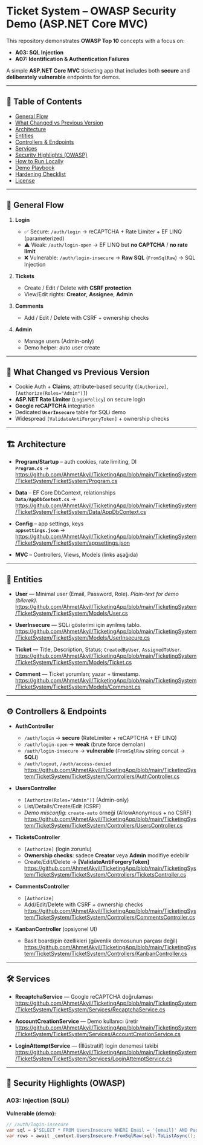 # Ticket System – OWASP Security Demo (ASP.NET Core MVC)

This repository demonstrates **OWASP Top 10** concepts with a focus on:

- **A03: SQL Injection**
- **A07: Identification & Authentication Failures**

A simple **ASP.NET Core MVC** ticketing app that includes both **secure** and **deliberately vulnerable** endpoints for demos.

---

## 📑 Table of Contents

- [General Flow](#general-flow)
- [What Changed vs Previous Version](#what-changed-vs-previous-version)
- [Architecture](#architecture)
- [Entities](#entities)
- [Controllers & Endpoints](#controllers--endpoints)
- [Services](#services)
- [Security Highlights (OWASP)](#security-highlights-owasp)
- [How to Run Locally](#how-to-run-locally)
- [Demo Playbook](#demo-playbook)
- [Hardening Checklist](#hardening-checklist)
- [License](#license)

---

## 🔄 General Flow

1. **Login**
   - ✅ Secure: `/auth/login` → reCAPTCHA + Rate Limiter + EF LINQ (parameterized)
   - ⚠️ Weak: `/auth/login-open` → EF LINQ but **no CAPTCHA** / **no rate limit**
   - ❌ Vulnerable: `/auth/login-insecure` → **Raw SQL** (`FromSqlRaw`) → SQL Injection

2. **Tickets**
   - Create / Edit / Delete with **CSRF protection**
   - View/Edit rights: **Creator**, **Assignee**, **Admin**

3. **Comments**
   - Add / Edit / Delete with CSRF + ownership checks

4. **Admin**
   - Manage users (Admin-only)
   - Demo helper: auto user create

---

## 📌 What Changed vs Previous Version

- Cookie Auth + **Claims**; attribute-based security (`[Authorize]`, `[Authorize(Roles="Admin")]`)
- **ASP.NET Rate Limiter** (`LoginPolicy`) on secure login
- **Google reCAPTCHA** integration
- Dedicated **`UserInsecure`** table for SQLi demo
- Widespread `[ValidateAntiForgeryToken]` + ownership checks

---

## 🏗 Architecture

- **Program/Startup** – auth cookies, rate limiting, DI  
  **`Program.cs`** →  
  https://github.com/AhmetAkyil/TicketingApp/blob/main/TicketingSystem/TicketSystem/TicketSystem/Program.cs

- **Data** – EF Core DbContext, relationships  
  **`Data/AppDbContext.cs`** →  
  https://github.com/AhmetAkyil/TicketingApp/blob/main/TicketingSystem/TicketSystem/TicketSystem/Data/AppDbContext.cs

- **Config** – app settings, keys  
  **`appsettings.json`** →  
  https://github.com/AhmetAkyil/TicketingApp/blob/main/TicketingSystem/TicketSystem/TicketSystem/appsettings.json

- **MVC** – Controllers, Views, Models (links aşağıda)

---

## 📂 Entities

- **User** — Minimal user (Email, Password, Role). _Plain-text for demo (bilerek)._  
  https://github.com/AhmetAkyil/TicketingApp/blob/main/TicketingSystem/TicketSystem/TicketSystem/Models/User.cs

- **UserInsecure** — SQLi gösterimi için ayrılmış tablo.  
  https://github.com/AhmetAkyil/TicketingApp/blob/main/TicketingSystem/TicketSystem/TicketSystem/Models/UserInsecure.cs

- **Ticket** — Title, Description, Status; `CreatedByUser`, `AssignedToUser`.  
  https://github.com/AhmetAkyil/TicketingApp/blob/main/TicketingSystem/TicketSystem/TicketSystem/Models/Ticket.cs

- **Comment** — Ticket yorumları; yazar + timestamp.  
  https://github.com/AhmetAkyil/TicketingApp/blob/main/TicketingSystem/TicketSystem/TicketSystem/Models/Comment.cs

---

## ⚙ Controllers & Endpoints

- **AuthController**
  - `/auth/login` → **secure** (RateLimiter + reCAPTCHA + EF LINQ)
  - `/auth/login-open` → **weak** (brute force demoları)
  - `/auth/login-insecure` → **vulnerable** (`FromSqlRaw` string concat → **SQLi**)
  - `/auth/logout`, `/auth/access-denied`
  https://github.com/AhmetAkyil/TicketingApp/blob/main/TicketingSystem/TicketSystem/TicketSystem/Controllers/AuthController.cs

- **UsersController**
  - `[Authorize(Roles="Admin")]` (Admin-only)
  - List/Details/Create/Edit (CSRF)
  - _Demo misconfig_: `create-auto` örneği (AllowAnonymous + no CSRF)
  https://github.com/AhmetAkyil/TicketingApp/blob/main/TicketingSystem/TicketSystem/TicketSystem/Controllers/UsersController.cs

- **TicketsController**
  - `[Authorize]` (login zorunlu)
  - **Ownership checks**: sadece **Creator** veya **Admin** modifiye edebilir
  - Create/Edit/Delete → **[ValidateAntiForgeryToken]**
  https://github.com/AhmetAkyil/TicketingApp/blob/main/TicketingSystem/TicketSystem/TicketSystem/Controllers/TicketsController.cs

- **CommentsController**
  - `[Authorize]`
  - Add/Edit/Delete with CSRF + ownership checks
  https://github.com/AhmetAkyil/TicketingApp/blob/main/TicketingSystem/TicketSystem/TicketSystem/Controllers/CommentsController.cs

- **KanbanController** (opsiyonel UI)
  - Basit board/pin özellikleri (güvenlik demosunun parçası değil)
  https://github.com/AhmetAkyil/TicketingApp/blob/main/TicketingSystem/TicketSystem/TicketSystem/Controllers/KanbanController.cs

---

## 🛠 Services

- **RecaptchaService** — Google reCAPTCHA doğrulaması  
  https://github.com/AhmetAkyil/TicketingApp/blob/main/TicketingSystem/TicketSystem/TicketSystem/Services/RecaptchaService.cs

- **AccountCreationService** — Demo kullanıcı üretir  
  https://github.com/AhmetAkyil/TicketingApp/blob/main/TicketingSystem/TicketSystem/TicketSystem/Services/AccountCreationService.cs

- **LoginAttemptService** — (İllüstratif) login denemesi takibi  
  https://github.com/AhmetAkyil/TicketingApp/blob/main/TicketingSystem/TicketSystem/TicketSystem/Services/LoginAttemptService.cs

---

## 🔐 Security Highlights (OWASP)

### A03: Injection (SQLi)
**Vulnerable (demo):**
```csharp
// /auth/login-insecure
var sql = $"SELECT * FROM UsersInsecure WHERE Email = '{email}' AND Password = '{password}'";
var rows = await _context.UsersInsecure.FromSqlRaw(sql).ToListAsync();
